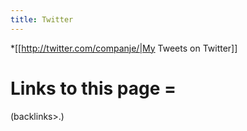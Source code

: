 ```yaml
---
title: Twitter
---
```


*[[http://twitter.com/companje/|My Tweets on Twitter]]

#  Links to this page =
(backlinks>.)

